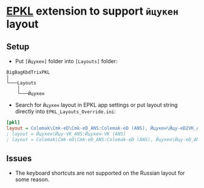 # [EPKL](https://github.com/DreymaR/BigBagKbdTrixPKL.git) extension to support `йцукен` layout

## Setup

- Put `[Йцукен]` folder into `[Layouts]` folder:
```
BigBagKbdTrixPKL
│
└───Layouts
    │
    └───Йцукен
```
- Search for `Йцукен` layout in EPKL app settings or put layout string directly into `EPKL_Layouts_Override.ini`:
```ini
[pkl]
layout = Colemak\Cmk-eD\Cmk-eD_ANS:Colemak-eD (ANS), Йцукен\Йцу-eD2VK_ANS:Йцукен-eD2VK (ANS)
; layout = Йцукен\Йцу-VK_ANS:Йцукен-VK (ANS)
; layout = Colemak\Cmk-eD\Cmk-eD_ANS:Colemak-eD (ANS), Йцукен\Йцу-eD_ANS:Йцукен-eD (ANS)
```

## Issues
- The keyboard shortcuts are not supported on the Russian layout for some reason.
